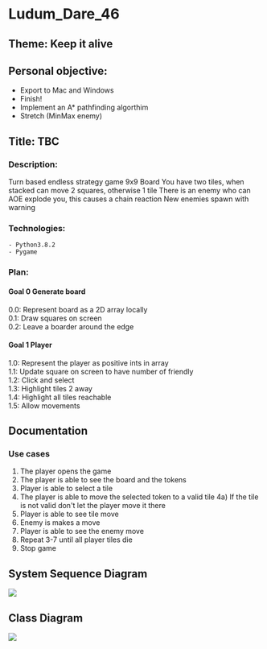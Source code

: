 # Ludum_Dare_46

## Theme: Keep it alive

## Personal objective: 
* Export to Mac and Windows
* Finish!
* Implement an A* pathfinding algorthim
* Stretch (MinMax enemy)

## Title: TBC

### Description:
Turn based endless strategy game
9x9 Board
You have two tiles, when stacked can move 2 squares, otherwise 1 tile
There is an enemy who can AOE explode you, this causes a chain reaction
New enemies spawn with warning

### Technologies:
    - Python3.8.2
    - Pygame

### Plan:

#### Goal 0 Generate board
0.0: Represent board as a 2D array locally <br/>
0.1: Draw squares on screen <br/>
0.2: Leave a boarder around the edge <br/>

#### Goal 1 Player
1.0: Represent the player as positive ints in array <br/>
1.1: Update square on screen to have number of friendly <br/>
1.2: Click and select <br/>
1.3: Highlight tiles 2 away <br/>
1.4: Highlight all tiles reachable <br/>
1.5: Allow movements <br/>




## Documentation

### Use cases
1) The player opens the game
2) The player is able to see the board and the tokens
3) Player is able to select a tile
4) The player is able to move the selected token to a valid tile
4a) If the tile is not valid don't let the player move it there
5) Player is able to see tile move
6) Enemy is makes a move
7) Player is able to see the enemy move
8) Repeat 3-7 until all player tiles die
9) Stop game


## System Sequence Diagram
<img src="/Plan/SSD Use case 1.png"/>

## Class Diagram
<img src="/Plan/Class Diagram.png"/>

